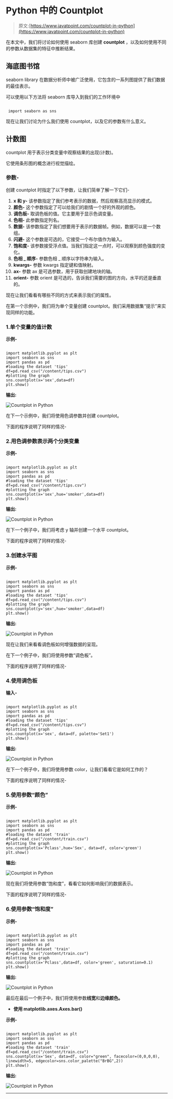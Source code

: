 # Python 中的 Countplot

> 原文:[https://www.javatpoint.com/countplot-in-python](https://www.javatpoint.com/countplot-in-python)

在本文中，我们将讨论如何使用 seaborn 库创建 **countplot** ，以及如何使用不同的参数从数据集的特征中推断结果。

## 海底图书馆

seaborn library 在数据分析师中被广泛使用，它包含的一系列图提供了我们数据的最佳表示。

可以使用以下方法将 seaborn 库导入到我们的工作环境中

```

 import seaborn as sns 

```

现在让我们讨论为什么我们使用 countplot，以及它的参数有什么意义。

## 计数图

countplot 用于表示分类变量中观察结果的出现(计数)。

它使用条形图的概念进行视觉描绘。

### 参数-

创建 countplot 时指定了以下参数，让我们简单了解一下它们-

1.  **x 和 y-** 该参数指定了我们参考表示的数据，然后观察高亮显示的模式。
2.  **颜色-** 这个参数指定了可以给我们的剧情一个好的外观的颜色。
3.  **调色板-** 取调色板的值。它主要用于显示色调变量。
4.  **色相-** 此参数指定列名。
5.  **数据-** 该参数指定了我们想要用于表示的数据帧。例如，数据可以是一个数组。
6.  **闪避-** 这个参数是可选的，它接受一个布尔值作为输入。
7.  **饱和度-** 该参数接受浮点值。当我们指定这一点时，可以观察到颜色强度的变化。
8.  **色相 _ 顺序-** 参数色相 _ 顺序以字符串为输入。
9.  **kwargs-** 参数 kwargs 指定键和值映射。
10.  **ax-** 参数 ax 是可选参数，用于获取创建地块的轴。
11.  **orient-** 参数 orient 是可选的，告诉我们需要的图的方向，水平的还是垂直的。

现在让我们看看有哪些不同的方式来表示我们的属性。

在第一个示例中，我们将为单个变量创建 countplot。我们采用数据集“提示”来实现同样的功能。

### 1.单个变量的值计数

**示例-**

```

import matplotlib.pyplot as plt
import seaborn as sns
import pandas as pd
#loading the dataset 'tips'
df=pd.read_csv("/content/tips.csv")
#plotting the graph
sns.countplot(x='sex',data=df)
plt.show()

```

**输出:**

![Countplot in Python](../Images/ee201ec2cfa03708c25905dea9a817a0.png)

在下一个示例中，我们将使用色调参数并创建 countplot。

下面的程序说明了同样的情况-

### 2.用色调参数表示两个分类变量

**示例-**

```

import matplotlib.pyplot as plt
import seaborn as sns
import pandas as pd
#loading the dataset 'tips'
df=pd.read_csv("/content/tips.csv")
#plotting the graph
sns.countplot(x='sex',hue='smoker',data=df)
plt.show()

```

**输出:**

![Countplot in Python](../Images/8e7ab7dc0e132f962fb775c11de62985.png)

在下一个例子中，我们将考虑 y 轴并创建一个水平 countplot。

下面的程序说明了同样的情况-

### 3.创建水平图

**示例-**

```

import matplotlib.pyplot as plt
import seaborn as sns
import pandas as pd
#loading the dataset 'tips'
df=pd.read_csv("/content/tips.csv")
#plotting the graph
sns.countplot(y='sex',hue='smoker',data=df)
plt.show()

```

**输出:**

![Countplot in Python](../Images/d833e8f5267179d7c7c53ded54378193.png)

现在让我们来看看调色板如何增强数据的呈现。

在下一个例子中，我们将使用参数“调色板”。

下面的程序说明了同样的情况-

### 4.使用调色板

**输入-**

```

import matplotlib.pyplot as plt
import seaborn as sns
import pandas as pd
#loading the dataset 'tips'
df=pd.read_csv("/content/tips.csv")
#plotting the graph
sns.countplot(x='sex', data=df, palette='Set1')
plt.show()

```

**输出:**

![Countplot in Python](../Images/17f47d35924d411f2cb70103c74f1e0d.png)

在下一个例子中，我们将使用参数 color，让我们看看它是如何工作的？

下面的程序说明了同样的情况-

### 5.使用参数“颜色”

**示例-**

```

import matplotlib.pyplot as plt
import seaborn as sns
import pandas as pd
#loading the dataset 'train'
df=pd.read_csv("/content/train.csv")
#plotting the graph
sns.countplot(x='Pclass',hue='Sex', data=df, color='green')
plt.show()

```

**输出:**

![Countplot in Python](../Images/a6e63a5a90caf0f24787f453b6bc11da.png)

现在我们将使用参数“饱和度”，看看它如何影响我们的数据表示。

下面的程序说明了同样的情况-

### 6.使用参数“饱和度”

**示例-**

```

import matplotlib.pyplot as plt
import seaborn as sns
import pandas as pd
#loading the dataset 'train'
df=pd.read_csv("/content/train.csv")
#plotting the graph
sns.countplot(x='Pclass',data=df, color='green', saturation=0.1)
plt.show()

```

**输出:**

![Countplot in Python](../Images/012d874a3b18af43934c82cb9ae68e79.png)

最后在最后一个例子中，我们将使用参数**线宽**和**边缘颜色。**

*   **使用 matplotlib.axes.Axes.bar()**

**示例-**

```

import matplotlib.pyplot as plt
import seaborn as sns
import pandas as pd
#loading the dataset 'train'
df=pd.read_csv("/content/train.csv")
sns.countplot(x='Sex', data=df, color="green", facecolor=(0,0,0,0), linewidth=5, edgecolor=sns.color_palette("BrBG",2))
plt.show()

```

**输出:**

![Countplot in Python](../Images/4e75bf46182c331a09a2df701903c9f5.png)

* * *